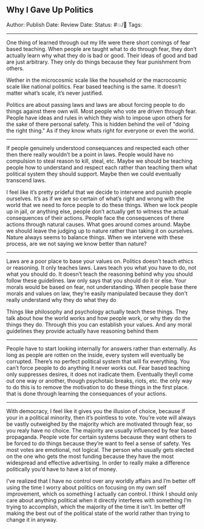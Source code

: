 ## Why I Gave Up Politics


Author:
Publish Date:
Review Date:
Status: #💥/💭
Tags:
___

One thing of learned through out my life were there short comings of fear based teaching. When people are taught what to do through fear, they don’t actually learn why what they do is bad or good. Their ideas of good and bad are just arbitrary. They only do things because they fear punishment from others. 

Wether in the microcosmic scale like the household or the macrocosmic scale like national politics. Fear based teaching is the same. It doesn’t matter what’s scale, it’s never justified.

Politics are about passing laws and laws are about forcing people to do things against there own will. Most people who vote are driven through fear. People have ideas and rules in which they wish to impose upon others for the sake of there personal safety. This is hidden behind the veil of "doing the right thing." As if they know whats right for everyone or even the world.

___

If people genuinely understood consequances and respected each other then there really wouldn’t be a point in laws. People would have no compulsion to steal reason to kill, steal, etc. Maybe we should be teaching people how to understand and respect each rather than teaching them what political system they should support. Maybe then we could eventually transcend laws. 

I feel like it’s pretty prideful that we decide to intervene and punish people ourselves. It’s as if we are so certain of what’s right and wrong with the world that we need to force people to do these things. When we lock people up in jail, or anything else, people don’t actually get to witness the actual consequences of their actions. People face the consequences of there actions through natural causes. What goes around comes around. Maybe we should leave the judging up to nature rather than taking it on ourselves. Nature always seems to balance things. When we intervene with these process, are we not saying we know better than nature?

___

Laws are a poor place to base your values on. Politics doesn’t teach ethics or reasoning. It only teaches laws. Laws teach you what you have to do, not what you should do. It doesn’t teach the reasoning behind why you should follow these guidelines. law only says that you should do it or else. Your morals would be based on fear, not understanding. When people base there morals and values on law, they’re easily manipulated because they don’t really understand why they do what they do 

Things like philosophy and psychology actually teach these things. They talk about how the world works and how people work,  or why they do the things they do. Through this you can establish your values. And any moral guidelines they provide actually have reasoning behind them

___

People have to start looking internally for answers rather than externally. As long as people are rotten on the inside, every system will eventually be corrupted. There’s no perfect political system that will fix everything. You can’t force people to do anything it never works out. Fear based teaching only suppresses desires, it does not iradicate them. Eventually theyll come out one way or another, though psychotaic breaks, riots, etc. the only way to do this is to remove the motivation to do these things in the first place. that is done through learning the consequances of your actions. 

___

With democracy, I feel like it gives you the illusion of choice, because if your in a political minority, then it’s pointless to vote. You’re vote will always be vastly outweighed by the majority which are motivated through fear, so you realy have no choice. The majority are usually influenced by fear based propaganda. People vote for certain systems because they want others to be forced to do things because they’re want to feel a sense of safety. Yes most votes are emotional, not logical. The person who usually gets elected on the one who gets the most funding because they have the most widespread and effective advertising. In order to really make a difference politically you’d have to have a lot of money.

I’ve realized that I have no control over any worldly affairs and I’m better off using the time I worry about politics on focusing on my own self improvement, which os something I actually can control. I think I should only care about anything political when it directly interferes with something I’m trying to accomplish, which the majority of the time it isn’t. Im better off making the best out of the political state of the world rather than trying to change it in anyway.



